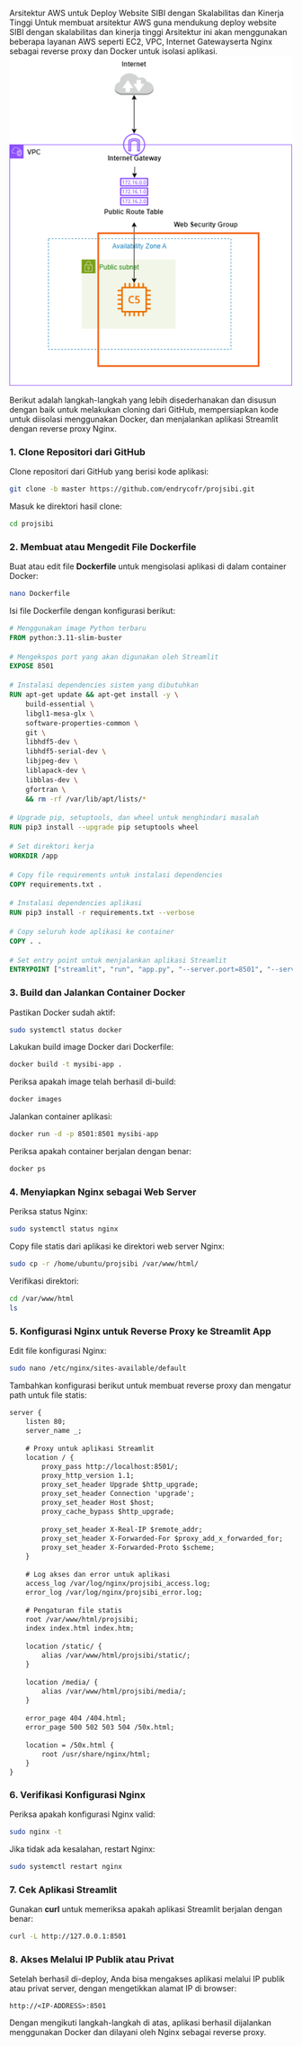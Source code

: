 Arsitektur AWS untuk Deploy Website SIBI dengan Skalabilitas dan Kinerja Tinggi
Untuk membuat arsitektur AWS guna mendukung deploy website SIBI dengan skalabilitas dan kinerja tinggi Arsitektur ini akan menggunakan beberapa layanan AWS seperti EC2, VPC,  Internet Gatewayserta Nginx sebagai reverse proxy dan Docker untuk isolasi aplikasi.
  ![Architecture Diagram](https://github.com/endrycofr/projsibi/blob/master/images/projsibi.png)
  
Berikut adalah langkah-langkah yang lebih disederhanakan dan disusun dengan baik untuk melakukan cloning dari GitHub, mempersiapkan kode untuk diisolasi menggunakan Docker, dan menjalankan aplikasi Streamlit dengan reverse proxy Nginx.

### 1. Clone Repositori dari GitHub
Clone repositori dari GitHub yang berisi kode aplikasi:
```bash
git clone -b master https://github.com/endrycofr/projsibi.git
```
Masuk ke direktori hasil clone:
```bash
cd projsibi
```

### 2. Membuat atau Mengedit File Dockerfile
Buat atau edit file **Dockerfile** untuk mengisolasi aplikasi di dalam container Docker:
```bash
nano Dockerfile
```
Isi file Dockerfile dengan konfigurasi berikut:
```dockerfile
# Menggunakan image Python terbaru
FROM python:3.11-slim-buster

# Mengekspos port yang akan digunakan oleh Streamlit
EXPOSE 8501

# Instalasi dependencies sistem yang dibutuhkan
RUN apt-get update && apt-get install -y \
    build-essential \
    libgl1-mesa-glx \
    software-properties-common \
    git \
    libhdf5-dev \
    libhdf5-serial-dev \
    libjpeg-dev \
    liblapack-dev \
    libblas-dev \
    gfortran \
    && rm -rf /var/lib/apt/lists/*

# Upgrade pip, setuptools, dan wheel untuk menghindari masalah
RUN pip3 install --upgrade pip setuptools wheel

# Set direktori kerja
WORKDIR /app

# Copy file requirements untuk instalasi dependencies
COPY requirements.txt .

# Instalasi dependencies aplikasi
RUN pip3 install -r requirements.txt --verbose

# Copy seluruh kode aplikasi ke container
COPY . .

# Set entry point untuk menjalankan aplikasi Streamlit
ENTRYPOINT ["streamlit", "run", "app.py", "--server.port=8501", "--server.address=0.0.0.0"]
```

### 3. Build dan Jalankan Container Docker
Pastikan Docker sudah aktif:
```bash
sudo systemctl status docker
```
Lakukan build image Docker dari Dockerfile:
```bash
docker build -t mysibi-app .
```
Periksa apakah image telah berhasil di-build:
```bash
docker images
```
Jalankan container aplikasi:
```bash
docker run -d -p 8501:8501 mysibi-app
```
Periksa apakah container berjalan dengan benar:
```bash
docker ps
```

### 4. Menyiapkan Nginx sebagai Web Server
Periksa status Nginx:
```bash
sudo systemctl status nginx
```
Copy file statis dari aplikasi ke direktori web server Nginx:
```bash
sudo cp -r /home/ubuntu/projsibi /var/www/html/
```
Verifikasi direktori:
```bash
cd /var/www/html
ls
```

### 5. Konfigurasi Nginx untuk Reverse Proxy ke Streamlit App
Edit file konfigurasi Nginx:
```bash
sudo nano /etc/nginx/sites-available/default
```
Tambahkan konfigurasi berikut untuk membuat reverse proxy dan mengatur path untuk file statis:
```nginx
server {
    listen 80;
    server_name _;

    # Proxy untuk aplikasi Streamlit
    location / {
        proxy_pass http://localhost:8501/;
        proxy_http_version 1.1;
        proxy_set_header Upgrade $http_upgrade;
        proxy_set_header Connection 'upgrade';
        proxy_set_header Host $host;
        proxy_cache_bypass $http_upgrade;

        proxy_set_header X-Real-IP $remote_addr;
        proxy_set_header X-Forwarded-For $proxy_add_x_forwarded_for;
        proxy_set_header X-Forwarded-Proto $scheme;
    }

    # Log akses dan error untuk aplikasi
    access_log /var/log/nginx/projsibi_access.log;
    error_log /var/log/nginx/projsibi_error.log;

    # Pengaturan file statis
    root /var/www/html/projsibi;
    index index.html index.htm;

    location /static/ {
        alias /var/www/html/projsibi/static/;
    }

    location /media/ {
        alias /var/www/html/projsibi/media/;
    }

    error_page 404 /404.html;
    error_page 500 502 503 504 /50x.html;

    location = /50x.html {
        root /usr/share/nginx/html;
    }
}
```

### 6. Verifikasi Konfigurasi Nginx
Periksa apakah konfigurasi Nginx valid:
```bash
sudo nginx -t
```
Jika tidak ada kesalahan, restart Nginx:
```bash
sudo systemctl restart nginx
```

### 7. Cek Aplikasi Streamlit
Gunakan **curl** untuk memeriksa apakah aplikasi Streamlit berjalan dengan benar:
```bash
curl -L http://127.0.0.1:8501
```

### 8. Akses Melalui IP Publik atau Privat
Setelah berhasil di-deploy, Anda bisa mengakses aplikasi melalui IP publik atau privat server, dengan mengetikkan alamat IP di browser:
```
http://<IP-ADDRESS>:8501
```

Dengan mengikuti langkah-langkah di atas, aplikasi berhasil dijalankan menggunakan Docker dan dilayani oleh Nginx sebagai reverse proxy.
